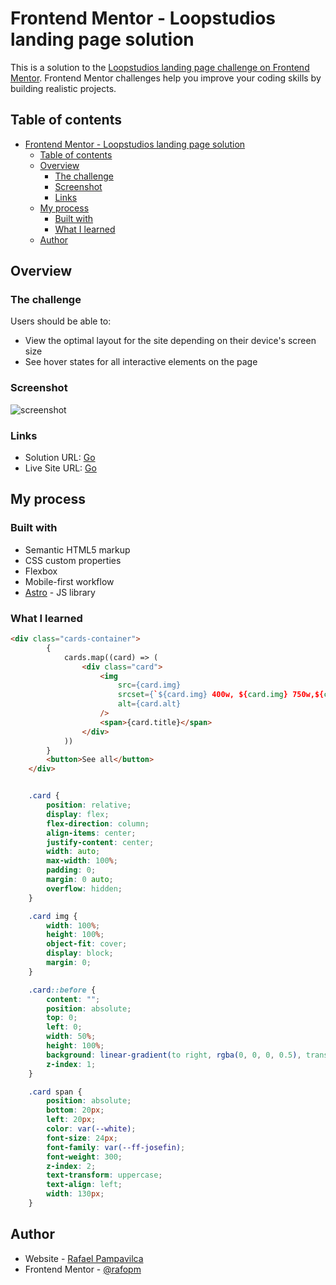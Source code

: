# Frontend Mentor - Loopstudios landing page solution

This is a solution to the [Loopstudios landing page challenge on Frontend Mentor](https://www.frontendmentor.io/challenges/loopstudios-landing-page-N88J5Onjw). Frontend Mentor challenges help you improve your coding skills by building realistic projects. 

## Table of contents

- [Frontend Mentor - Loopstudios landing page solution](#frontend-mentor---loopstudios-landing-page-solution)
  - [Table of contents](#table-of-contents)
  - [Overview](#overview)
    - [The challenge](#the-challenge)
    - [Screenshot](#screenshot)
    - [Links](#links)
  - [My process](#my-process)
    - [Built with](#built-with)
    - [What I learned](#what-i-learned)
  - [Author](#author)


## Overview

### The challenge

Users should be able to:

- View the optimal layout for the site depending on their device's screen size
- See hover states for all interactive elements on the page

### Screenshot

![screenshot](https://github.com/user-attachments/assets/15245f3e-74ed-48b0-9d47-20fe68e07241)


### Links

- Solution URL: [Go](https://github.com/rafopm/loopstudios-landing-page)
- Live Site URL: [Go](https://rafopm.github.io/loopstudios-landing-page/)

## My process

### Built with

- Semantic HTML5 markup
- CSS custom properties
- Flexbox
- Mobile-first workflow
- [Astro](https://astro.build/) - JS library

### What I learned


```html
<div class="cards-container">
        {
            cards.map((card) => (
                <div class="card">
                    <img
                        src={card.img}
                        srcset={`${card.img} 400w, ${card.img} 750w,${card.imgdesktop} 1440w`}
                        alt={card.alt}
                    />
                    <span>{card.title}</span>
                </div>
            ))
        }
        <button>See all</button>
    </div>
```
```css

    .card {
        position: relative;
        display: flex;
        flex-direction: column;
        align-items: center;
        justify-content: center;
        width: auto;
        max-width: 100%;
        padding: 0;
        margin: 0 auto;
        overflow: hidden;
    }

    .card img {
        width: 100%;
        height: 100%;
        object-fit: cover;
        display: block;
        margin: 0;
    }

    .card::before {
        content: "";
        position: absolute;
        top: 0;
        left: 0;
        width: 50%;
        height: 100%;
        background: linear-gradient(to right, rgba(0, 0, 0, 0.5), transparent);
        z-index: 1;
    }

    .card span {
        position: absolute;
        bottom: 20px;
        left: 20px;
        color: var(--white);
        font-size: 24px;
        font-family: var(--ff-josefin);
        font-weight: 300;
        z-index: 2;
        text-transform: uppercase;
        text-align: left;
        width: 130px;
    }
```

## Author

- Website - [Rafael Pampavilca](https://rafopm.netlify.app/)
- Frontend Mentor - [@rafopm](https://www.frontendmentor.io/profile/rafopm)

